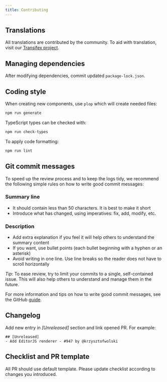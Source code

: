 ```yaml
---
title: Contributing
---
```


## Translations

All translations are contributed by the community. To aid with translation, visit our [Transifex project](https://www.transifex.com/mirumee/saleor-1/).

## Managing dependencies

After modifying dependencies, commit updated `package-lock.json`.

## Coding style

When creating new components, use `plop` which will create needed files:

```bash
npm run generate
```

TypeScript types can be checked with:

```bash
npm run check-types
```

To apply code formatting:

```bash
npm run lint
```

## Git commit messages

To speed up the review process and to keep the logs tidy, we recommend the following simple rules on how to write good commit messages:

### Summary line

- It should contain less than 50 characters. It is best to make it short
- Introduce what has changed, using imperatives: fix, add, modify, etc.

### Description

- Add extra explanation if you feel it will help others to understand the summary content
- If you want, use bullet points (each bullet beginning with a hyphen or an asterisk)
- Avoid writing in one line. Use line breaks so the reader does not have to scroll horizontally

*Tip*: To ease review, try to limit your commits to a single, self-contained issue. This will also help others to understand and manage them in the future.


For more information and tips on how to write good commit messages, see the GitHub [guide](https://github.com/erlang/otp/wiki/writing-good-commit-messages).

## Changelog

Add new entry in _[Unreleased]_ section and link opened PR. For example:

```
## [Unreleased]
- Add EditorJS renderer - #947 by @krzysztofwolski
```

## Checklist and PR template

All PR should use default template. Please update checklist according to changes you introduced.
